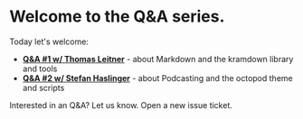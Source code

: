 # Welcome to the Q&A series.

Today let's welcome:

- [**Q&A #1 w/ Thomas Leitner**](01-thomas-leitner-kramdown.md) - about Markdown and the kramdown library and tools
- [**Q&A #2 w/ Stefan Haslinger**](02-stefan-haslinger-octopod.md) - about Podcasting and the octopod theme and scripts

Interested in an Q&A? Let us know. Open a new issue ticket. 

